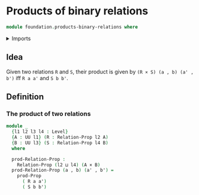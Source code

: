 # Products of binary relations

```agda
module foundation.products-binary-relations where
```

<details><summary>Imports</summary>

```agda
open import foundation.binary-relations
open import foundation.dependent-pair-types
open import foundation.universe-levels

open import foundation-core.cartesian-product-types
open import foundation-core.propositions
```

</details>

## Idea

Given two relations `R` and `S`, their product is given by
`(R × S) (a , b) (a' , b')` iff `R a a'` and `S b b'`.

## Definition

### The product of two relations

```agda
module _
  {l1 l2 l3 l4 : Level}
  {A : UU l1} (R : Relation-Prop l2 A)
  {B : UU l3} (S : Relation-Prop l4 B)
  where

  prod-Relation-Prop :
    Relation-Prop (l2 ⊔ l4) (A × B)
  prod-Relation-Prop (a , b) (a' , b') =
    prod-Prop
      ( R a a')
      ( S b b')
```
